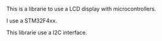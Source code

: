 This is a librarie to use a LCD display with microcontrollers. 

I use a STM32F4xx.

This librarie use a I2C interface.
